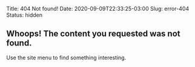 Title: 404 Not found!
Date: 2020-09-09T22:33:25-03:00
Slug: error-404
Status: hidden

## Whoops! The content you requested was not found.

Use the site menu to find something interesting.
